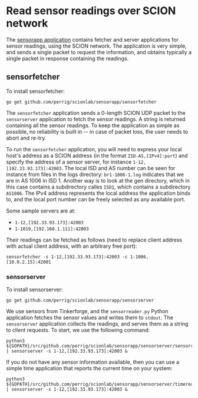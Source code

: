 
# Read sensor readings over SCION network

The [sensorapp application](https://github.com/perrig/scionlab/) contains fetcher and server applications for sensor readings, using the SCION network. The application is very simple, and sends a single packet to request the information, and obtains typically a single packet in response containing the readings.

## sensorfetcher

To install sensorfetcher:
```shell
go get github.com/perrig/scionlab/sensorapp/sensorfetcher
```

The `sensorfetcher` application sends a 0-length SCION UDP packet to the `sensorserver` application to fetch the sensor readings. A string is returned containing all the sensor readings. To keep the application as simple as possible, no reliability is built in -- in case of packet loss, the user needs to abort and re-try.

To run the `sensorfetcher` application, you will need to express your local host's address as a SCION address (in the format `ISD-AS,[IPv4]:port`) and specify the address of a sensor server, for instance `1-12,[192.33.93.173]:42003`. The local ISD and AS number can be seen for instance from files in the logs directory: `br1-1006-1.log` indicates that we are in AS 1006 in ISD 1. Another way is to look at the gen directory, which in this case contains a subdirectory calles `ISD1`, which contains a subdirectory `AS1006`. The IPv4 address represents the local address the application binds to, and the local port number can be freely selected as any available port.

Some sample servers are at:

* `1-12,[192.33.93.173]:42003`
* `1-1019,[192.168.1.111]:42003`

Their readings can be fetched as follows (need to replace client address with actual client address, with an arbitrary free port):

```shell
sensorfetcher -s 1-12,[192.33.93.173]:42003 -c 1-1006,[10.0.2.15]:42001
```

### sensorserver

To install sensorserver:
```shell
go get github.com/perrig/scionlab/sensorapp/sensorserver
```

We use sensors from Tinkerforge, and the `sensorreader.py` Python application fetches the sensor values and writes them to `stdout`. The `sensorserver` application collects the readings, and serves them as a string to client requests. To start, we use the following command:

```shell
python3 ${GOPATH}/src/github.com/perrig/scionlab/sensorapp/sensorserver/sensorreader.py | sensorserver -s 1-12,[192.33.93.173]:42003 &
```

If you do not have any sensor information available, then you can use a simple time application that reports the current time on your system:

```shell
python3 ${GOPATH}/src/github.com/perrig/scionlab/sensorapp/sensorserver/timereader.py | sensorserver -s 1-12,[192.33.93.173]:42003 &
```
